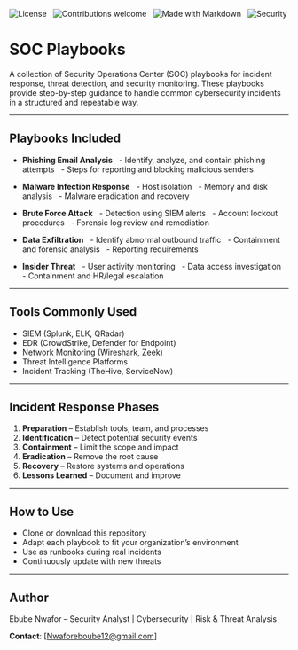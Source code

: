 ![License](https://img.shields.io/badge/License-MIT-green.svg)  
![Contributions welcome](https://img.shields.io/badge/contributions-welcome-brightgreen.svg)  
![Made with Markdown](https://img.shields.io/badge/Made%20with-Markdown-1f425f.svg)  
![Security](https://img.shields.io/badge/Security-Focused-blue.svg)

# SOC Playbooks

A collection of Security Operations Center (SOC) playbooks for incident response, threat detection, and security monitoring. These playbooks provide step-by-step guidance to handle common cybersecurity incidents in a structured and repeatable way.

---

##  Playbooks Included

- **Phishing Email Analysis**
  - Identify, analyze, and contain phishing attempts
  - Steps for reporting and blocking malicious senders

- **Malware Infection Response**
  - Host isolation
  - Memory and disk analysis
  - Malware eradication and recovery

- **Brute Force Attack**
  - Detection using SIEM alerts
  - Account lockout procedures
  - Forensic log review and remediation

- **Data Exfiltration**
  - Identify abnormal outbound traffic
  - Containment and forensic analysis
  - Reporting requirements

- **Insider Threat**
  - User activity monitoring
  - Data access investigation
  - Containment and HR/legal escalation

---

##  Tools Commonly Used
- SIEM (Splunk, ELK, QRadar)
- EDR (CrowdStrike, Defender for Endpoint)
- Network Monitoring (Wireshark, Zeek)
- Threat Intelligence Platforms
- Incident Tracking (TheHive, ServiceNow)

---

##  Incident Response Phases
1. **Preparation** – Establish tools, team, and processes  
2. **Identification** – Detect potential security events  
3. **Containment** – Limit the scope and impact  
4. **Eradication** – Remove the root cause  
5. **Recovery** – Restore systems and operations  
6. **Lessons Learned** – Document and improve  

---

##  How to Use
- Clone or download this repository  
- Adapt each playbook to fit your organization’s environment  
- Use as runbooks during real incidents  
- Continuously update with new threats  

---

##  Author
Ebube Nwafor – Security Analyst | Cybersecurity | Risk & Threat Analysis  

 **Contact**: [Nwaforeboube12@gmail.com]
